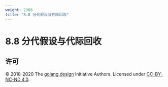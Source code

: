 ```yaml
---
weight: 2308
title: "8.8 分代假设与代际回收"
---
```


# 8.8 分代假设与代际回收



## 许可

&copy; 2018-2020 The [golang.design](https://golang.design) Initiative Authors. Licensed under [CC-BY-NC-ND 4.0](https://creativecommons.org/licenses/by-nc-nd/4.0/).
